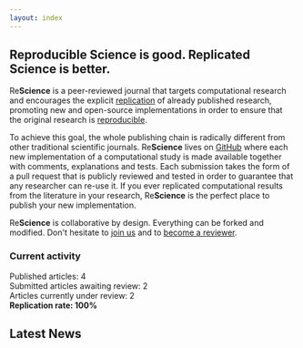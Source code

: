 ```yaml
---
layout: index
---
```


## Reproducible Science is good. Replicated Science is better.

Re**Science** is a peer-reviewed journal that targets computational research
and encourages the explicit [replication](faq) of already published research,
promoting new and open-source implementations in order to ensure that the
original research is [reproducible](faq).

To achieve this goal, the whole publishing chain is radically different from
other traditional scientific journals. Re**Science** lives on
[GitHub](https://github.com/ReScience/) where each new implementation of a
computational study is made available together with comments, explanations and
tests. Each submission takes the form of a pull request that is publicly
reviewed and tested in order to guarantee that any researcher can re-use it. If
you ever replicated computational results from the literature in your research,
Re**Science** is the perfect place to publish your new implementation.

Re**Science** is collaborative by design. Everything can be forked and
modified. Don't hesitate to [join us](faq) and to [become a reviewer](https://github.com/ReScience/ReScience/issues/27).


### Current activity

Published articles: 4  
Submitted articles awaiting review:	2  
Articles currently under review:	2  
**Replication rate: 100%**


## Latest News

